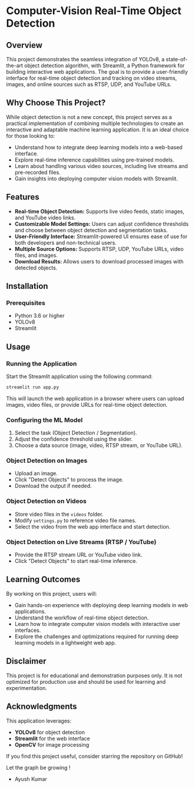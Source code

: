 # Computer-Vision Real-Time Object Detection 

## Overview
This project demonstrates the seamless integration of YOLOv8, a state-of-the-art object detection algorithm, with Streamlit, a Python framework for building interactive web applications. The goal is to provide a user-friendly interface for real-time object detection and tracking on video streams, images, and online sources such as RTSP, UDP, and YouTube URLs.

## Why Choose This Project?
While object detection is not a new concept, this project serves as a practical implementation of combining multiple technologies to create an interactive and adaptable machine learning application. It is an ideal choice for those looking to:
- Understand how to integrate deep learning models into a web-based interface.
- Explore real-time inference capabilities using pre-trained models.
- Learn about handling various video sources, including live streams and pre-recorded files.
- Gain insights into deploying computer vision models with Streamlit.

## Features
- **Real-time Object Detection:** Supports live video feeds, static images, and YouTube video links.
- **Customizable Model Settings:** Users can adjust confidence thresholds and choose between object detection and segmentation tasks.
- **User-Friendly Interface:** Streamlit-powered UI ensures ease of use for both developers and non-technical users.
- **Multiple Source Options:** Supports RTSP, UDP, YouTube URLs, video files, and images.
- **Download Results:** Allows users to download processed images with detected objects.

## Installation
### Prerequisites
- Python 3.6 or higher
- YOLOv8
- Streamlit

## Usage
### Running the Application
Start the Streamlit application using the following command:
```bash
streamlit run app.py
```
This will launch the web application in a browser where users can upload images, video files, or provide URLs for real-time object detection.

### Configuring the ML Model
1. Select the task (Object Detection / Segmentation).
2. Adjust the confidence threshold using the slider.
3. Choose a data source (image, video, RTSP stream, or YouTube URL).

### Object Detection on Images
- Upload an image.
- Click "Detect Objects" to process the image.
- Download the output if needed.

### Object Detection on Videos
- Store video files in the `videos` folder.
- Modify `settings.py` to reference video file names.
- Select the video from the web app interface and start detection.

### Object Detection on Live Streams (RTSP / YouTube)
- Provide the RTSP stream URL or YouTube video link.
- Click "Detect Objects" to start real-time inference.

## Learning Outcomes
By working on this project, users will:
- Gain hands-on experience with deploying deep learning models in web applications.
- Understand the workflow of real-time object detection.
- Learn how to integrate computer vision models with interactive user interfaces.
- Explore the challenges and optimizations required for running deep learning models in a lightweight web app.

## Disclaimer
This project is for educational and demonstration purposes only. It is not optimized for production use and should be used for learning and experimentation.

## Acknowledgments
This application leverages:
- **YOLOv8** for object detection
- **Streamlit** for the web interface
- **OpenCV** for image processing

If you find this project useful, consider starring the repository on GitHub!

Let the graph be growing !

- Ayush Kumar

